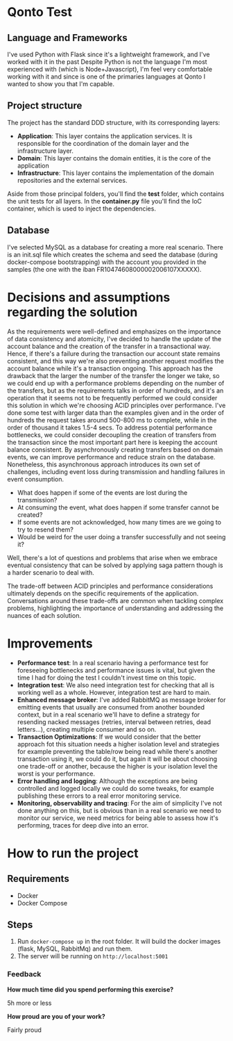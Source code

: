 # Qonto Test

## Language and Frameworks

I've used Python with Flask since it's a lightweight framework, and I've worked with it in the past Despite Python is not the 
language I'm most experienced with (which is Node+Javascript), I'm feel very comfortable working 
with it and since is one of the primaries languages at Qonto I wanted to show you that I'm capable.

## Project structure

The project has the standard DDD structure, with its corresponding layers:

* **Application**: This layer contains the application services. It is responsible for the coordination of the domain layer and the infrastructure layer.
* **Domain**: This layer contains the domain entities, it is the core of the application
* **Infrastructure**: This layer contains the implementation of the domain repositories and the external services.
 
Aside from those principal folders, you'll find the **test** folder, which contains the unit tests for all layers. 
In the **container.py** file you'll find the IoC container, which is used to inject the dependencies.

## Database

I've selected MySQL as a database for creating a more real scenario. There is an init.sql file which creates the schema and seed the
database (during docker-compose bootstrapping) with the account you provided in the samples (the one with the iban FR10474608000002006107XXXXX).

# Decisions and assumptions regarding the solution

As the requirements were well-defined and emphasizes on the importance of data consistency and atomicity, I've decided to handle the
update of the account balance and the creation of the transfer in a transactional way. Hence, if there's a failure during the transaction
our account state remains consistent, and this way we're also preventing another request modifies the account balance while it's a transaction
ongoing. This approach has the drawback that the larger the number of the transfer the longer we take, so we could end up with a performance 
problems depending on the number of the transfers, but as the requirements talks in order of hundreds, and it's an operation that it seems not 
to be frequently performed we could consider this solution in which we're choosing ACID principles over performance. I've done some test with
larger data than the examples given and in the order of hundreds the request takes around 500-800 ms to complete, while in the order
of thousand it takes 1.5-4 secs. To address potential performance bottlenecks, we could consider decoupling the creation of transfers from the transaction since
the most important part here is keeping the account balance consistent. By asynchronously creating transfers based on domain events, we can improve performance and reduce strain on the database. 
Nonetheless, this asynchronous approach introduces its own set of challenges, including event loss during transmission and handling failures in event consumption.

- What does happen if some of the events are lost during the transmission? 
- At consuming the event, what does happen if some transfer cannot be created? 
- If some events are not acknowledged, how many times are we going to try to resend them?  
- Would be weird for the user doing a transfer successfully and not seeing it?

Well, there's a lot of questions and problems that arise when we embrace eventual consistency that can be solved by applying 
saga pattern though is a harder scenario to deal with.

The trade-off between ACID principles and performance considerations ultimately depends on the specific requirements of the application. 
Conversations around these trade-offs are common when tackling complex problems, highlighting the importance of understanding and addressing the nuances of each solution.

# Improvements

* **Performance test**: In a real scenario having a performance test for foreseeing bottlenecks and performance issues is vital, but given
the time I had for doing the test I couldn't invest time on this topic.
* **Integration test**: We also need integration test for checking that all is working well as a whole. However, integration test are hard to main.
* **Enhanced message broker**: I've added RabbitMQ as message broker for emitting events that usually are consumed from another 
bounded context, but in a real scenario we'll have to define a strategy for resending nacked messages (retries, interval between retries, dead letters...), 
creating multiple consumer and so on.
* **Transaction Optimizations**: If we would consider that the better approach fot this situation needs a higher isolation level and strategies 
for example preventing the table/row being read while there's another transaction using it, we could do it, but again it will be about
choosing one trade-off or another, because the higher is your isolation level the worst is your performance.
* **Error handling and logging**: Although the exceptions are being controlled and logged locally we could do some tweaks, for example publishing 
these errors to a real error monitoring service.
* **Monitoring, observability and tracing**: For the aim of simplicity I've not done anything on this, but is obvious than in a real scenario
we need to monitor our service, we need metrics for being able to assess how it's performing, traces for deep dive into an error.

# How to run the project

## Requirements

* Docker
* Docker Compose

## Steps

1. Run `docker-compose up` in the root folder. It will build the docker images (flask, MySQL, RabbitMq) and run them.
2. The server will be running on `http://localhost:5001`

### Feedback
**How much time did you spend performing this exercise?**

5h more or less

**How proud are you of your work?**

Fairly proud
